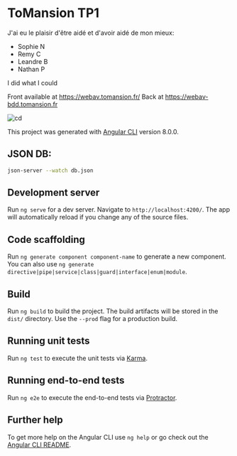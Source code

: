 # ToMansion TP1

J'ai eu le plaisir d'être aidé et d'avoir aidé de mon mieux:
- Sophie N
- Remy C
- Leandre B
- Nathan P

I did what I could

Front available at https://webav.tomansion.fr/
Back at https://webav-bdd.tomansion.fr

![cd](https://github.com/Polytech-Paris-Sud-Web/TP2-TomMansion/actions/workflows/deploy.yml/badge.svg)

This project was generated with [Angular CLI](https://github.com/angular/angular-cli) version 8.0.0.

## JSON DB:
```bash
json-server --watch db.json
```

## Development server

Run `ng serve` for a dev server. Navigate to `http://localhost:4200/`. The app will automatically reload if you change any of the source files.

## Code scaffolding

Run `ng generate component component-name` to generate a new component. You can also use `ng generate directive|pipe|service|class|guard|interface|enum|module`.

## Build

Run `ng build` to build the project. The build artifacts will be stored in the `dist/` directory. Use the `--prod` flag for a production build.

## Running unit tests

Run `ng test` to execute the unit tests via [Karma](https://karma-runner.github.io).

## Running end-to-end tests

Run `ng e2e` to execute the end-to-end tests via [Protractor](http://www.protractortest.org/).

## Further help

To get more help on the Angular CLI use `ng help` or go check out the [Angular CLI README](https://github.com/angular/angular-cli/blob/master/README.md).

